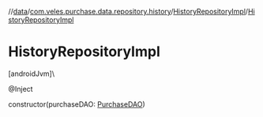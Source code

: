 //[data](../../../index.md)/[com.veles.purchase.data.repository.history](../index.md)/[HistoryRepositoryImpl](index.md)/[HistoryRepositoryImpl](-history-repository-impl.md)

# HistoryRepositoryImpl

[androidJvm]\

@Inject

constructor(purchaseDAO: [PurchaseDAO](../../com.veles.purchase.data.room.dao/-purchase-d-a-o/index.md))
